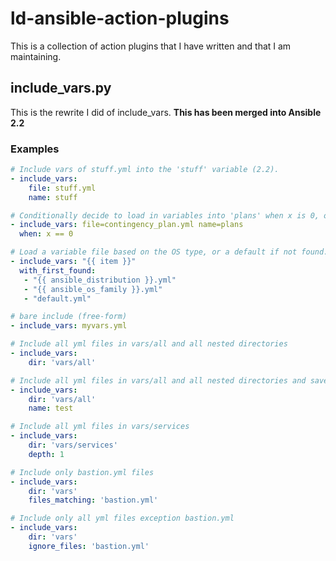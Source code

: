 # ld-ansible-action-plugins
This is a collection of action plugins that I have written and that I am maintaining.

## include_vars.py
This is the rewrite I did of include_vars. **This has been merged into Ansible 2.2**

### Examples
```yaml
# Include vars of stuff.yml into the 'stuff' variable (2.2).
- include_vars:
    file: stuff.yml
    name: stuff

# Conditionally decide to load in variables into 'plans' when x is 0, otherwise do not. (2.2)
- include_vars: file=contingency_plan.yml name=plans
  when: x == 0

# Load a variable file based on the OS type, or a default if not found.
- include_vars: "{{ item }}"
  with_first_found:
   - "{{ ansible_distribution }}.yml"
   - "{{ ansible_os_family }}.yml"
   - "default.yml"

# bare include (free-form)
- include_vars: myvars.yml

# Include all yml files in vars/all and all nested directories
- include_vars:
    dir: 'vars/all'

# Include all yml files in vars/all and all nested directories and save the output in test.
- include_vars:
    dir: 'vars/all'
    name: test

# Include all yml files in vars/services
- include_vars:
    dir: 'vars/services'
    depth: 1

# Include only bastion.yml files
- include_vars:
    dir: 'vars'
    files_matching: 'bastion.yml'

# Include only all yml files exception bastion.yml
- include_vars:
    dir: 'vars'
    ignore_files: 'bastion.yml'
```
